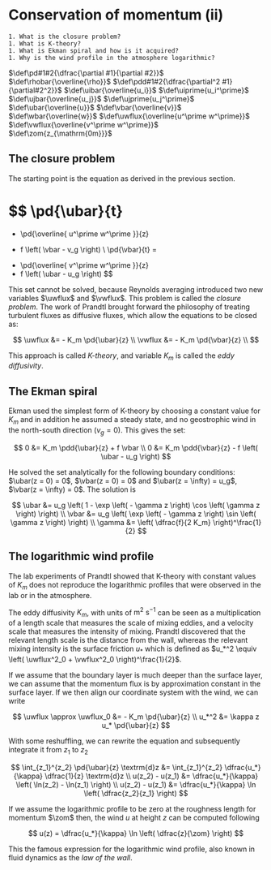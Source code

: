 # Conservation of momentum (ii)

```{admonition} Questions to be answered in this chapter
1. What is the closure problem?
1. What is K-theory?
1. What is Ekman spiral and how is it acquired?
1. Why is the wind profile in the atmosphere logarithmic?
```

$\def\pd#1#2{\dfrac{\partial #1}{\partial #2}}$
$\def\rhobar{\overline{\rho}}$
$\def\pdd#1#2{\dfrac{\partial^2 #1}{\partial#2^2}}$
$\def\uibar{\overline{u_i}}$
$\def\uiprime{u_i^\prime}$
$\def\ujbar{\overline{u_j}}$
$\def\ujprime{u_j^\prime}$
$\def\ubar{\overline{u}}$
$\def\vbar{\overline{v}}$
$\def\wbar{\overline{w}}$
$\def\uwflux{\overline{u^\prime w^\prime}}$
$\def\vwflux{\overline{v^\prime w^\prime}}$
$\def\zom{z_{\mathrm{0m}}}$

## The closure problem
The starting point is the equation as derived in the previous section.

$$
  \pd{\ubar}{t}
=
- \pd{\overline{ u^\prime w^\prime }}{z}
+ f \left( \vbar - v_g \right) \\
  \pd{\vbar}{t}
=
- \pd{\overline{ v^\prime w^\prime }}{z}
- f \left( \ubar - u_g \right)
$$

This set cannot be solved, because Reynolds averaging introduced two new variables $\uwflux$ and $\vwflux$.
This problem is called the _closure problem_.
The work of Prandtl brought forward the philosophy of treating turbulent fluxes as diffusive fluxes, which allow the equations to be closed as:

$$
\uwflux &= - K_m \pd{\ubar}{z} \\
\vwflux &= - K_m \pd{\vbar}{z} \\
$$

This approach is called *K-theory*, and variable $K_m$ is called the *eddy diffusivity*.

## The Ekman spiral
Ekman used the simplest form of K-theory by choosing a constant value for $K_m$ and in addition he assumed a steady state, and no geostrophic wind in the north-south direction ($v_g = 0$). This gives the set:

$$
0 &= K_m \pdd{\ubar}{z} + f \vbar \\
0 &= K_m \pdd{\vbar}{z} - f \left( \ubar - u_g \right)
$$

He solved the set analytically for the following boundary conditions: $\ubar(z = 0) = 0$, $\vbar(z = 0) = 0$ and $\ubar(z = \infty) = u_g$, $\vbar(z = \infty) = 0$.
The solution is

$$
\ubar &= u_g \left( 1 - \exp \left( - \gamma z \right) \cos \left( \gamma z \right) \right) \\
\vbar &= u_g \left(     \exp \left( - \gamma z \right) \sin \left( \gamma z \right) \right) \\
\gamma &= \left( \dfrac{f}{2 K_m} \right)^\frac{1}{2}
$$


## The logarithmic wind profile
The lab experiments of Prandtl showed that K-theory with constant values of $K_m$ does not reproduce the logarithmic profiles that were observed in the lab or in the atmosphere.

The eddy diffusivity $K_m$, with units of $\mathrm{m^2\ s^{-1}}$ can be seen as a multiplication of a length scale that measures the scale of mixing eddies, and a velocity scale that measures the intensity of mixing.
Prandtl discovered that the relevant length scale is the distance from the wall, whereas the relevant mixing intensity is the surface friction $u_*$ which is defined as $u_*^2 \equiv \left( \uwflux^2_0 + \vwflux^2_0 \right)^\frac{1}{2}$.

If we assume that the boundary layer is much deeper than the surface layer, we can assume that the momentum flux is by approximation constant in the surface layer. If we then align our coordinate system with the wind, we can write

$$
\uwflux \approx \uwflux_0 &= - K_m \pd{\ubar}{z} \\
                u_*^2     &= \kappa z u_* \pd{\ubar}{z}
$$

With some reshuffling, we can rewrite the equation and subsequently integrate it from $z_1$ to $z_2$

$$ 
\int_{z_1}^{z_2} \pd{\ubar}{z} \textrm{d}z &= \int_{z_1}^{z_2} \dfrac{u_*}{\kappa} \dfrac{1}{z} \textrm{d}z \\
u(z_2) - u(z_1) &= \dfrac{u_*}{\kappa} \left( \ln(z_2) - \ln(z_1) \right) \\
u(z_2) - u(z_1) &= \dfrac{u_*}{\kappa} \ln \left( \dfrac{z_2}{z_1} \right)
$$

If we assume the logarithmic profile to be zero at the roughness length for momentum $\zom$ then, the wind $u$ at height $z$ can be computed following

$$ 
u(z) = \dfrac{u_*}{\kappa} \ln \left( \dfrac{z}{\zom} \right)
$$

This the famous expression for the logarithmic wind profile, also known in fluid dynamics as the *law of the wall*.
